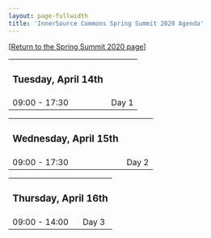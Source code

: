 ```yaml
---
layout: page-fullwidth
title: 'InnerSource Commons Spring Summit 2020 Agenda'
---
```

[[Return to the Spring Summit 2020 page](/events/isc-spring-2020/)]

<table class="schedule">

  <tr>
        <td colspan="3">
        <h3>Tuesday, April 14th</h3>
        </td>
    </tr>

  <tr>
        <td class="time">09:00 - 17:30</td>
        <td colspan="3">
            Day 1
        </td>
    </tr>

  <tr>
</table>

<table class="schedule">
 <tr>
        <td colspan="3">
        <h3>Wednesday, April 15th</h3>
        </td>
    </tr>
    
   <tr>
        <td class="time">09:00 - 17:30</td>
        <td colspan="3">
          Day 2
        </td>
    </tr>
</table>

<table class="schedule">
    <tr>
        <td colspan="3">
        <h3>Thursday, April 16th</h3>
        </td>
    </tr>
    
   <tr>
        <td class="time">09:00 - 14:00</td>
        <td colspan="2">
            Day 3
        </td>
    </tr>
  
</table>

